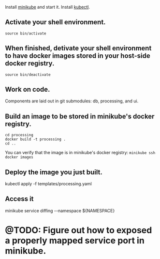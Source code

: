 
Install [minikube](https://github.com/kubernetes/minikube) and start it.
Install [kubectl](https://kubernetes.io/docs/tasks/tools/install-kubectl/).


## Activate your shell environment.
``source bin/activate``

## When finished, detivate your shell environment to have docker images stored in your host-side docker registry.
``source bin/deactivate``

## Work on code.
Components are laid out in git submodules: db, processing, and ui.

## Build an image to be stored in minikube's docker registry.
```
cd processing
docker build -t processing .
cd ..
```

You can verify that the image is in minikube's docker registry:
``minikube ssh docker images``


## Deploy the image you just built.
kubectl apply -f templates/processing.yaml

## Access it
minikube service diffing --namespace ${NAMESPACE}

# @TODO: Figure out how to exposed a properly mapped service port in minikube.
